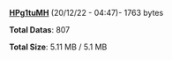 [**HPg1tuMH**](/data/HPg1tuMH.txt) (20/12/22 - 04:47)- 1763 bytes

**Total Datas**: 807

**Total Size**: 5.11 MB / 5.1 MB